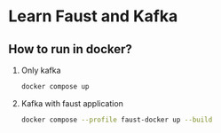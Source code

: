 # Learn Faust and Kafka

## How to run in docker?

1. Only kafka
    ```bash
    docker compose up
    ```
2. Kafka with faust application
    ```bash
    docker compose --profile faust-docker up --build
    ```
